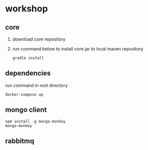 # workshop

## core
1. download core repository
1. run command below to install core jar to local maven repository

	```
	gradle install
	```

## dependencies
run command in root directory
```
docker-compose up
```

## mongo client
```
npm install -g mongo-monkey
mongo-monkey
```

## rabbitmq
```

```
